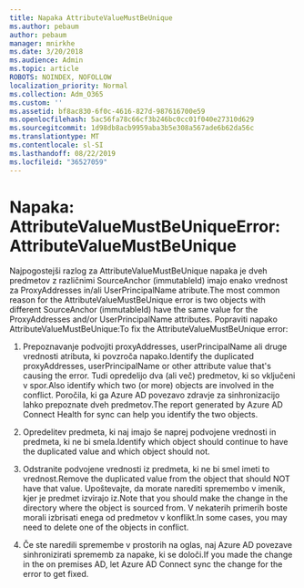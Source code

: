 ```yaml
---
title: Napaka AttributeValueMustBeUnique
ms.author: pebaum
author: pebaum
manager: mnirkhe
ms.date: 3/20/2018
ms.audience: Admin
ms.topic: article
ROBOTS: NOINDEX, NOFOLLOW
localization_priority: Normal
ms.collection: Adm_O365
ms.custom: ''
ms.assetid: bf8ac830-6f0c-4616-827d-987616700e59
ms.openlocfilehash: 5ac56fa78c66cf3b246bc0cc01f040e27310d629
ms.sourcegitcommit: 1d98db8acb9959aba3b5e308a567ade6b62da56c
ms.translationtype: MT
ms.contentlocale: sl-SI
ms.lasthandoff: 08/22/2019
ms.locfileid: "36527059"
---
```

# <a name="error-attributevaluemustbeunique"></a><span data-ttu-id="a1533-102">Napaka: AttributeValueMustBeUnique</span><span class="sxs-lookup"><span data-stu-id="a1533-102">Error: AttributeValueMustBeUnique</span></span>

<span data-ttu-id="a1533-103">Najpogostejši razlog za AttributeValueMustBeUnique napaka je dveh predmetov z različnimi SourceAnchor (immutableId) imajo enako vrednost za ProxyAddresses in/ali UserPrincipalName atribute.</span><span class="sxs-lookup"><span data-stu-id="a1533-103">The most common reason for the AttributeValueMustBeUnique error is two objects with different SourceAnchor (immutableId) have the same value for the ProxyAddresses and/or UserPrincipalName attributes.</span></span> <span data-ttu-id="a1533-104">Popraviti napako AttributeValueMustBeUnique:</span><span class="sxs-lookup"><span data-stu-id="a1533-104">To fix the AttributeValueMustBeUnique error:</span></span>
  
1. <span data-ttu-id="a1533-105">Prepoznavanje podvojiti proxyAddresses, userPrincipalName ali druge vrednosti atributa, ki povzroča napako.</span><span class="sxs-lookup"><span data-stu-id="a1533-105">Identify the duplicated proxyAddresses, userPrincipalName or other attribute value that's causing the error.</span></span> <span data-ttu-id="a1533-106">Tudi opredelijo dva (ali več) predmetov, ki so vključeni v spor.</span><span class="sxs-lookup"><span data-stu-id="a1533-106">Also identify which two (or more) objects are involved in the conflict.</span></span> <span data-ttu-id="a1533-107">Poročila, ki ga Azure AD povezavo zdravje za sinhronizacijo lahko prepoznate dveh predmetov.</span><span class="sxs-lookup"><span data-stu-id="a1533-107">The report generated by Azure AD Connect Health for sync can help you identify the two objects.</span></span>
    
2. <span data-ttu-id="a1533-108">Opredelitev predmeta, ki naj imajo še naprej podvojene vrednosti in predmeta, ki ne bi smela.</span><span class="sxs-lookup"><span data-stu-id="a1533-108">Identify which object should continue to have the duplicated value and which object should not.</span></span>
    
3. <span data-ttu-id="a1533-109">Odstranite podvojene vrednosti iz predmeta, ki ne bi smel imeti to vrednost.</span><span class="sxs-lookup"><span data-stu-id="a1533-109">Remove the duplicated value from the object that should NOT have that value.</span></span> <span data-ttu-id="a1533-110">Upoštevajte, da morate narediti spremembo v imenik, kjer je predmet izvirajo iz.</span><span class="sxs-lookup"><span data-stu-id="a1533-110">Note that you should make the change in the directory where the object is sourced from.</span></span> <span data-ttu-id="a1533-111">V nekaterih primerih boste morali izbrisati enega od predmetov v konflikt.</span><span class="sxs-lookup"><span data-stu-id="a1533-111">In some cases, you may need to delete one of the objects in conflict.</span></span>
    
4. <span data-ttu-id="a1533-112">Če ste naredili spremembe v prostorih na oglas, naj Azure AD povezave sinhronizirati sprememb za napake, ki se določi.</span><span class="sxs-lookup"><span data-stu-id="a1533-112">If you made the change in the on premises AD, let Azure AD Connect sync the change for the error to get fixed.</span></span>
    


